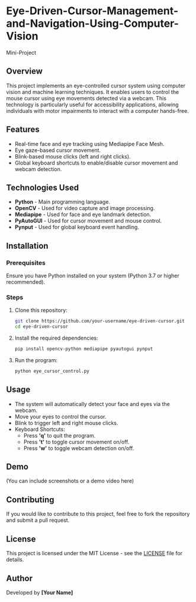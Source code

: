 # Eye-Driven-Cursor-Management-and-Navigation-Using-Computer-Vision
Mini-Project
## Overview
This project implements an eye-controlled cursor system using computer vision and machine learning techniques. It enables users to control the mouse cursor using eye movements detected via a webcam. This technology is particularly useful for accessibility applications, allowing individuals with motor impairments to interact with a computer hands-free.

## Features
- Real-time face and eye tracking using Mediapipe Face Mesh.
- Eye gaze-based cursor movement.
- Blink-based mouse clicks (left and right clicks).
- Global keyboard shortcuts to enable/disable cursor movement and webcam detection.

## Technologies Used
- **Python** - Main programming language.
- **OpenCV** - Used for video capture and image processing.
- **Mediapipe** - Used for face and eye landmark detection.
- **PyAutoGUI** - Used for cursor movement and mouse control.
- **Pynput** - Used for global keyboard event handling.

## Installation
### Prerequisites
Ensure you have Python installed on your system (Python 3.7 or higher recommended).

### Steps
1. Clone this repository:
   ```sh
   git clone https://github.com/your-username/eye-driven-cursor.git
   cd eye-driven-cursor
   ```
2. Install the required dependencies:
   ```sh
   pip install opencv-python mediapipe pyautogui pynput
   ```
3. Run the program:
   ```sh
   python eye_cursor_control.py
   ```

## Usage
- The system will automatically detect your face and eyes via the webcam.
- Move your eyes to control the cursor.
- Blink to trigger left and right mouse clicks.
- Keyboard Shortcuts:
  - Press **'q'** to quit the program.
  - Press **'t'** to toggle cursor movement on/off.
  - Press **'w'** to toggle webcam detection on/off.

## Demo
(You can include screenshots or a demo video here)

## Contributing
If you would like to contribute to this project, feel free to fork the repository and submit a pull request.

## License
This project is licensed under the MIT License - see the [LICENSE](LICENSE) file for details.

## Author
Developed by **[Your Name]**

